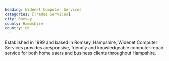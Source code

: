 ```yaml
---
heading: Widenet Computer Services
categories: [Trades Services]
city: Romsey
county: Hampshire
country: UK
---
```

Established in 1999 and based in Romsey, Hampshire, Widenet Computer Services provides aresponsive, friendly and knowledgeable computer repair service for both home users and business clients throughout Hampshire.
